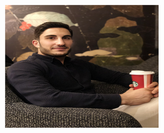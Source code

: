 <img src="https://github.com/emreduman3000/emreduman3000/blob/main/emre.jpg?raw=true" width="500" height="400">

